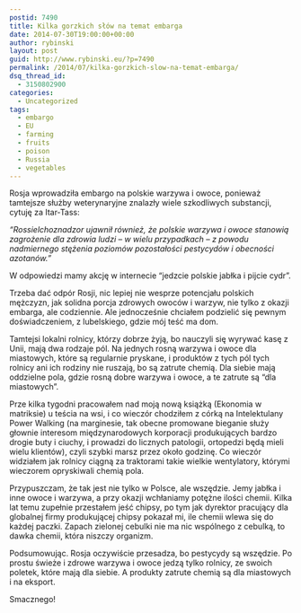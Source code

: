 ```yaml
---
postid: 7490
title: Kilka gorzkich słów na temat embarga
date: 2014-07-30T19:00:00+00:00
author: rybinski
layout: post
guid: http://www.rybinski.eu/?p=7490
permalink: /2014/07/kilka-gorzkich-slow-na-temat-embarga/
dsq_thread_id:
  - 3150802900
categories:
  - Uncategorized
tags:
  - embargo
  - EU
  - farming
  - fruits
  - poison
  - Russia
  - vegetables
---
```

Rosja wprowadziła embargo na polskie warzywa i owoce, ponieważ tamtejsze służby weterynaryjne znalazły wiele szkodliwych substancji, cytuję za Itar-Tass:

_“Rossielchoznadzor ujawnił również, że polskie warzywa i owoce stanowią zagrożenie dla <a id="a_nsitsp_3">zdrowia</a> ludzi – w wielu przypadkach – z powodu nadmiernego stężenia poziomów pozostałości pestycydów i obecności azotanów.”_

W odpowiedzi mamy akcję w internecie “jedzcie polskie jabłka i pijcie cydr”.

Trzeba dać odpór Rosji, nic lepiej nie wesprze potencjału polskich mężczyzn, jak solidna porcja zdrowych owoców i warzyw, nie tylko z okazji embarga, ale codziennie. Ale jednocześnie chciałem podzielić się pewnym doświadczeniem, z lubelskiego, gdzie mój teść ma dom.

Tamtejsi lokalni rolnicy, którzy dobrze żyją, bo nauczyli się wyrywać kasę z Unii, mają dwa rodzaje pól. Na jednych rosną warzywa i owoce dla miastowych, które są regularnie pryskane, i produktów z tych pól tych rolnicy ani ich rodziny nie ruszają, bo są zatrute chemią. Dla siebie mają oddzielne pola, gdzie rosną dobre warzywa i owoce, a te zatrute są “dla miastowych”.

Prze kilka tygodni pracowałem nad moją nową książką (Ekonomia w matriksie) u teścia na wsi, i co wieczór chodziłem z córką na Intelektulany Power Walking (na marginesie, tak obecne promowane bieganie służy głownie interesom międzynarodowych korporacji produkujących bardzo drogie buty i ciuchy, i prowadzi do licznych patologii, ortopedzi będą mieli wielu klientów), czyli szybki marsz przez około godzinę. Co wieczór widziałem jak rolnicy ciągną za traktorami takie wielkie wentylatory, którymi wieczorem opryskiwali chemią pola.

Przypuszczam, że tak jest nie tylko w Polsce, ale wszędzie. Jemy jabłka i inne owoce i warzywa, a przy okazji wchłaniamy potężne ilości chemii. Kilka lat temu zupełnie przestałem jeść chipsy, po tym jak dyrektor pracujący dla globalnej firmy produkującej chipsy pokazał mi, ile chemii wlewa się do każdej paczki. Zapach zielonej cebulki nie ma nic wspólnego z cebulką, to dawka chemii, która niszczy organizm.

Podsumowując. Rosja oczywiście przesadza, bo pestycydy są wszędzie. Po prostu świeże i zdrowe warzywa i owoce jedzą tylko rolnicy, ze swoich poletek, które mają dla siebie. A produkty zatrute chemią są dla miastowych i na eksport.

Smacznego!
